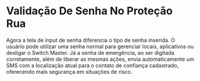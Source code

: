 # Validação De Senha No Proteção Rua

Agora a tela de input de senha diferencia o tipo de senha inserida. O usuário pode utilizar uma senha normal para gerenciar locais, aplicativos ou desligar o Switch Master. Já a senha de emergência, ao ser digitada corretamente, além de liberar as mesmas ações, envia automaticamente um SMS com a localização atual para o contato de confiança cadastrado, oferecendo mais segurança em situações de risco.
